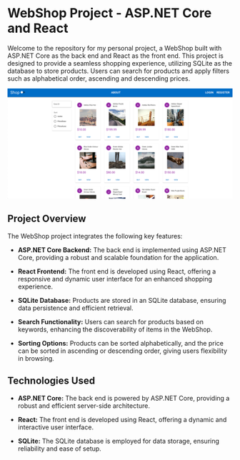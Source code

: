 # WebShop Project - ASP.NET Core and React

Welcome to the repository for my personal project, a WebShop built with ASP.NET Core as the back end and React as the front end. This project is designed to provide a seamless shopping experience, utilizing SQLite as the database to store products. Users can search for products and apply filters such as alphabetical order, ascending and descending prices.

![alt text](https://github.com/KemalUzr/Store-ASP.NET-Core-and-React/blob/main/client/public/images/ss.png)

## Project Overview

The WebShop project integrates the following key features:

- **ASP.NET Core Backend:** The back end is implemented using ASP.NET Core, providing a robust and scalable foundation for the application.

- **React Frontend:** The front end is developed using React, offering a responsive and dynamic user interface for an enhanced shopping experience.

- **SQLite Database:** Products are stored in an SQLite database, ensuring data persistence and efficient retrieval.

- **Search Functionality:** Users can search for products based on keywords, enhancing the discoverability of items in the WebShop.

- **Sorting Options:** Products can be sorted alphabetically, and the price can be sorted in ascending or descending order, giving users flexibility in browsing.

## Technologies Used

- **ASP.NET Core:** The back end is powered by ASP.NET Core, providing a robust and efficient server-side architecture.

- **React:** The front end is developed using React, offering a dynamic and interactive user interface.

- **SQLite:** The SQLite database is employed for data storage, ensuring reliability and ease of setup.

